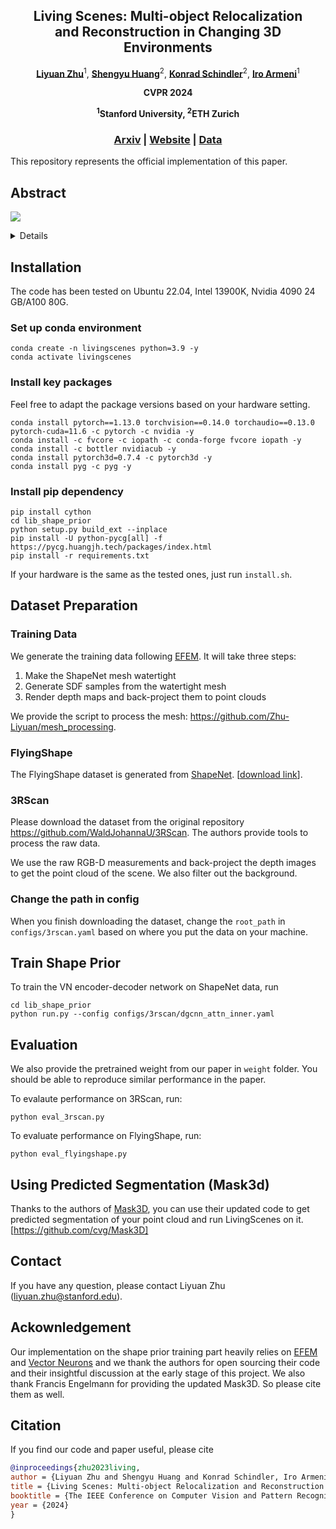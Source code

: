 <p align="center">
<h2 align="center">  Living Scenes: Multi-object Relocalization <br> and Reconstruction in Changing 3D Environments </h2>

<p align="center">
    <a href="http://zhuliyuan.net/"><strong>Liyuan Zhu</strong></a><sup>1</sup>, 
    <a href="https://shengyuh.github.io/"><strong>Shengyu Huang</strong></a><sup>2</sup>,
    <a href="https://scholar.google.com/citations?user=FZuNgqIAAAAJ&hl=en"><strong>Konrad Schindler</strong></a><sup>2</sup>,
    <a href="https://ir0.github.io/"><strong>Iro Armeni</strong></a><sup>1</sup>
  </p>

<p align="center"><strong>CVPR 2024</strong></a>
<p align="center"><strong><sup>1</sup>Stanford University, <sup>2</sup>ETH Zurich</strong></a>
  <h3 align="center"><a href="https://arxiv.org/abs/2312.09138">Arxiv</a> 
  | <a href="https://zhuliyuan.net/livingscenes">Website</a> | <a href="https://github.com/GradientSpaces/LivingScenes?tab=readme-ov-file#training-data">Data</a> </h3> 
  <div align="center"></div>

This repository represents the official implementation of this paper.

## Abstract
<image src="misc/teaser.png"/>
</p>

<details>
Research into dynamic 3D scene understanding has primarily focused on short-term change tracking from dense
observations, while little attention has been paid to longterm changes with sparse observations. We address this
gap with MORE2
, a novel approach for multi-object relocalization and reconstruction in evolving environments. We
view these environments as “living scenes” and consider
the problem of transforming scans taken at different points
in time into a 3D reconstruction of the object instances,
whose accuracy and completeness increase over time. At
the core of our method lies an SE(3)-equivariant representation in a single encoder-decoder network, trained on synthetic data. This representation enables us to seamlessly
tackle instance matching, registration, and reconstruction.
We also introduce a joint optimization algorithm that facilitates the accumulation of point clouds originating from the
same instance across multiple scans taken at different points
in time. We validate our method on synthetic and real-world
data and demonstrate state-of-the-art performance in both
end-to-end performance and individual subtasks.
</details>


## Installation
The code has been tested on Ubuntu 22.04, Intel 13900K, Nvidia 4090 24 GB/A100 80G. 

### Set up conda environment
```
conda create -n livingscenes python=3.9 -y
conda activate livingscenes
```

### Install key packages
Feel free to adapt the package versions based on your hardware setting.
```
conda install pytorch==1.13.0 torchvision==0.14.0 torchaudio==0.13.0 pytorch-cuda=11.6 -c pytorch -c nvidia -y
conda install -c fvcore -c iopath -c conda-forge fvcore iopath -y
conda install -c bottler nvidiacub -y
conda install pytorch3d=0.7.4 -c pytorch3d -y
conda install pyg -c pyg -y
```

### Install pip dependency
```
pip install cython
cd lib_shape_prior
python setup.py build_ext --inplace
pip install -U python-pycg[all] -f https://pycg.huangjh.tech/packages/index.html
pip install -r requirements.txt
```
If your hardware is the same as the tested ones, just run `install.sh`.

## Dataset Preparation

### Training Data
We generate the training data following [EFEM](https://github.com/JiahuiLei/EFEM). It will take three steps:

1. Make the ShapeNet mesh watertight
2. Generate SDF samples from the watertight mesh
3. Render depth maps and back-project them to point clouds

We provide the script to process the mesh: https://github.com/Zhu-Liyuan/mesh_processing.

### FlyingShape
The FlyingShape dataset is generated from [ShapeNet](https://shapenet.org/). [[download link](https://drive.google.com/file/d/1FPkXtNynYqhIDWOdYNEyEKTfYJMsknNa/view?usp=drive_link)].

### 3RScan
Please download the dataset from the original repository https://github.com/WaldJohannaU/3RScan. The authors provide tools to process the raw data.

We use the raw RGB-D measurements and back-project the depth images to get the point cloud of the scene. We also filter out the background.

### Change the path in config
When you finish downloading the dataset, change the `root_path` in `configs/3rscan.yaml` based on where you put the data on your machine.

## Train Shape Prior
To train the VN encoder-decoder network on ShapeNet data, run
```
cd lib_shape_prior
python run.py --config configs/3rscan/dgcnn_attn_inner.yaml
```

## Evaluation
We also provide the pretrained weight from our paper in `weight` folder. You should be able to reproduce similar performance in the paper.

To evalaute performance on 3RScan, run:
```
python eval_3rscan.py
```

To evaluate performance on FlyingShape, run:
```
python eval_flyingshape.py
```

## Using Predicted Segmentation (Mask3d)
Thanks to the authors of [Mask3D](https://jonasschult.github.io/Mask3D/), you can use their updated code to get predicted segmentation of your point cloud and run LivingScenes on it. [https://github.com/cvg/Mask3D]

## Contact
If you have any question, please contact Liyuan Zhu (liyuan.zhu@stanford.edu).

## Ackownledgement
Our implementation on the shape prior training part heavily relies on [EFEM](https://github.com/JiahuiLei/EFEM) and [Vector Neurons](https://github.com/FlyingGiraffe/vnn/) and we thank the authors for open sourcing their code and their insightful discussion at the early stage of this project. We also thank Francis Engelmann for providing the updated Mask3D. So please cite them as well.

## Citation
If you find our code and paper useful, please cite
```bibtex
@inproceedings{zhu2023living,
author = {Liyuan Zhu and Shengyu Huang and Konrad Schindler, Iro Armeni},
title = {Living Scenes: Multi-object Relocalization and Reconstruction in Changing 3D Environments},
booktitle = {The IEEE Conference on Computer Vision and Pattern Recognition (CVPR)},
year = {2024}
}
```
